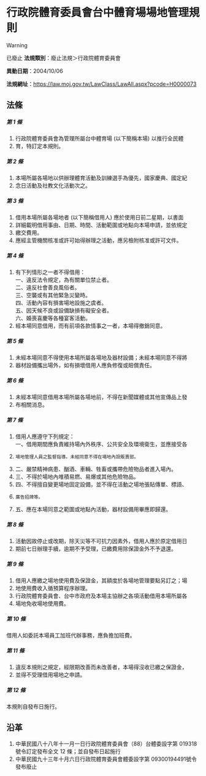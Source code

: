 # 行政院體育委員會台中體育場場地管理規則


> [!WARNING]
> 已廢止
**法規類別**：廢止法規＞行政院體育委員會

**異動日期**：2004/10/06  

**法規網址**：https://law.moj.gov.tw/LawClass/LawAll.aspx?pcode=H0000073



## 法條
##### 第 1 條
1. 行政院體育委員會為管理所屬台中體育場 (以下簡稱本場) 以推行全民體
1. 育，特訂定本規則。

##### 第 2 條
1. 本場所屬各場地以供辦理體育活動及訓練選手為優先，國家慶典、國定紀
1. 念日活動及社教文化活動次之。

##### 第 3 條
1. 借用本場所屬各場地者 (以下簡稱借用人) 應於使用日前二星期，以書面
1. 詳細載明借用事由、日期、時間、活動範圍或地點向本場申請，並依規定
1. 繳交費用。
1. 應經主管機關核准或許可始得辦理之活動，應另檢附核准或許可文件。

##### 第 4 條
1. 有下列情形之一者不得借用：  
一、違反法令規定，為有關單位禁止者。  
二、違反社會善良風俗者。  
三、空襲或有其他緊急災變時。  
四、活動內容有損害場地設施之虞者。  
五、因天候不良或設備缺損有礙安全者。  
六、婚喪喜慶等各種宴客活動。
1. 經本場同意借用，而有前項各款情事之一者，本場得撤銷同意。

##### 第 5 條
1. 未經本場同意不得使用本場所屬各場地及器材設備；未經本場同意不得將
1. 器材設備攜出場外，如有損壞借用人應負修復或賠償責任。

##### 第 6 條
1. 未經本場同意借用本場所屬各場地前，不得在新聞媒體或其他宣傳品上發
1. 布相關消息。

##### 第 7 條
1. 借用人應遵守下列規定：  
一、借用期間應負責維持場內外秩序、公共安全及環境衛生，並應接受各
1.     場地管理人員之監督指導。未經同意不得在場地內設販賣部。
1. 二、嚴禁精神病患、酗酒、車輛、牲畜或攜帶危險物品者進入場內。
1. 三、不得於場地內堆積易燃、易爆或其他危險物品。
1. 四、不得擅自變更場地固定設備，並不得在活動之場地張貼傳單、標語、
1.     廣告招牌等。
1. 五、應在本場同意之範圍或地點內活動，器材設備用畢應即歸還。

##### 第 8 條
1. 活動因故停止或改期，除天災等不可抗力因素外，借用人應於原定借用日
1. 期前七日辦理手續，逾期不予受理，已繳費用除保證金外不予退還。

##### 第 9 條
1. 借用人應繳之場地使用費及保證金，其額度於各場地管理要點另訂之；場
1. 地使用費收入循預算程序辦理。
1. 行政院體育委員會、台中市政府及本場主協辦之各項活動借用本場所屬各
1. 場地免收場地使用費。

##### 第 10 條
借用人如委託本場員工加班代辦事務，應負擔加班費。

##### 第 11 條
1. 違反本規則之規定，經限期改善而未改善者，本場得沒收已繳之保證金，
1. 並得不受理借用場地之申請。

##### 第 12 條
本規則自發布日施行。

## 沿革
1. 中華民國八十八年十一月一日行政院體育委員會（88）台體委設字第 019318 號令訂定發布全文 12 條；並自發布日起施行
1. 中華民國九十三年十月六日行政院體育委員會體委設字第 09300194491號令發布廢止
